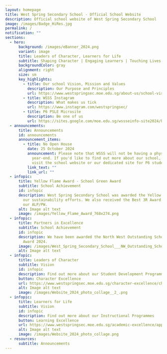 ```yaml
---
layout: homepage
title: West Spring Secondary School - Official School Website
description: Official school website of West Spring Secondary School
image: /images/Badge_HiRes.jpg
permalink: /
notification: ""
sections:
  - hero:
      background: /images/eBanner_2024.png
      variant: image
      title: Leaders of Character, Learners for Life
      subtitle: Shaping Character | Engaging Learners | Touching Lives
      backgroundColor: gray
      alignment: right
      size: sm
      key_highlights:
        - title: Our school Vision, Mission and Values
          description: Our Purpose and Principles
          url: https://www.westspringsec.moe.edu.sg/about-us/school-vision-mission-values/
        - title: WSSS Instagram
          description: What makes us tick
          url: https://www.instagram.com/westspringsec/
        - title: P6 PSLE Microsite
          description: Be one of us
          url: https://sites.google.com/moe.edu.sg/wssseinfo-site2024/home
  - announcements:
      title: Announcements
      id: announcements
      announcement_items:
        - title: No Open House
          date: 25 October 2024
          announcement: Please note that WSSS will not be having a physical open house at
            year-end. If you'd like to find out more about our school, please
            visit the school website or our dedicated site for P6 students.
          link_text: ""
          link_url: ""
  - infopic:
      title: Yellow Flame Award - School Green Award
      subtitle: School Achievement
      id: infopic
      description: West Spring Secondary School was awarded the Yellow Flame Award for
        our sustainability efforts. We also received the Best 3R Award for ActS,
        our ALP/PW.
      alt: Image alt text
      image: /images/Yellow_Flame_Award_768x274.png
  - infopic:
      title: Partners in Excellence
      subtitle: School Achievement
      id: infopic
      description: We have been awarded the North West Outstanding School Partner
        Award 2024.
      image: /images/West_Spring_Secondary_School___NW_Outstanding_School_Partner_Award_2024__Gold_.jpg
      alt: Image alt text
  - infopic:
      title: Leaders of Character
      subtitle: Vision
      id: infopic
      description: Find out more about our Student Development Programmes
      button: Character Excellence
      url: https://www.westspringsec.moe.edu.sg/character-excellence/character-and-citizenship-education/
      alt: Image alt text
      image: /images/Website_2024_photo_collage__2_.png
  - infopic:
      title: Learners for Life
      subtitle: Vision
      id: infopic
      description: Find out more about our Instructional Programmes
      button: Learning Excellence
      url: https://www.westspringsec.moe.edu.sg/academic-excellence/applied-learning-programme/
      alt: Image alt text
      image: /images/Website_2024_photo_collage.png
  - resources:
      subtitle: Announcements
---
```

